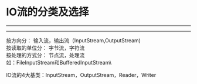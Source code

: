 # IO流的分类及选择
---
---

按方向分：       输入流，输出流（InputStream,OutputStream)\
按读取的单位分： 字节流，字符流\
按处理的方式分： 节点流，处理流\
如：FileInputStream和BufferedInputStream\

IO流的4大基类：InputStream，OutputStream，Reader，Writer
